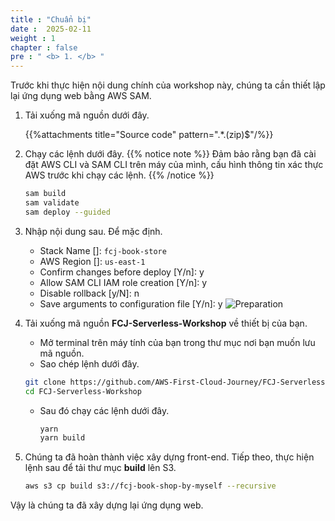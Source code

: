 ```yaml
---
title : "Chuẩn bị"
date :  2025-02-11 
weight : 1 
chapter : false
pre : " <b> 1. </b> "
---
```

Trước khi thực hiện nội dung chính của workshop này, chúng ta cần thiết lập lại ứng dụng web bằng AWS SAM.

1. Tải xuống mã nguồn dưới đây.

    {{%attachments title="Source code" pattern=".*\.(zip)$"/%}}

2. Chạy các lệnh dưới đây.
{{% notice note %}}
Đảm bảo rằng bạn đã cài đặt AWS CLI và SAM CLI trên máy của mình, cấu hình thông tin xác thực AWS trước khi chạy các lệnh.
{{% /notice %}}

    ```bash
    sam build
    sam validate
    sam deploy --guided
    ```

3. Nhập nội dung sau. Để mặc định.
    - Stack Name []: `fcj-book-store`
    - AWS Region []: `us-east-1`
    - Confirm changes before deploy [Y/n]: y
    - Allow SAM CLI IAM role creation [Y/n]: y
    - Disable rollback [y/N]: n
    - Save arguments to configuration file [Y/n]: y
      ![Preparation](/images/temp/1/1.png?width=90pc)

4. Tải xuống mã nguồn **FCJ-Serverless-Workshop** về thiết bị của bạn.
    - Mở terminal trên máy tính của bạn trong thư mục nơi bạn muốn lưu mã nguồn.
    - Sao chép lệnh dưới đây.

    ```bash
    git clone https://github.com/AWS-First-Cloud-Journey/FCJ-Serverless-Workshop.git
    cd FCJ-Serverless-Workshop
    ```

    - Sau đó chạy các lệnh dưới đây.

      ```bash
      yarn
      yarn build
      ```

5. Chúng ta đã hoàn thành việc xây dựng front-end. Tiếp theo, thực hiện lệnh sau để tải thư mục **build** lên S3.

    ```bash
    aws s3 cp build s3://fcj-book-shop-by-myself --recursive
    ```

Vậy là chúng ta đã xây dựng lại ứng dụng web.
